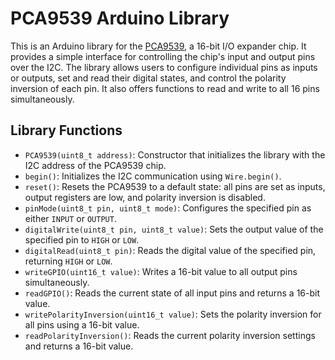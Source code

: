 # PCA9539 Arduino Library
This is an Arduino library for the [PCA9539](http://www.ti.com/lit/ds/symlink/pca9539.pdf), a 16-bit I/O expander chip. It provides a simple interface for controlling the chip's input and output pins over the I2C. The library allows users to configure individual pins as inputs or outputs, set and read their digital states, and control the polarity inversion of each pin. It also offers functions to read and write to all 16 pins simultaneously.

## Library Functions

- `PCA9539(uint8_t address)`: Constructor that initializes the library with the I2C address of the PCA9539 chip.
- `begin()`: Initializes the I2C communication using `Wire.begin()`.
- `reset()`: Resets the PCA9539 to a default state: all pins are set as inputs, output registers are low, and polarity inversion is disabled.
- `pinMode(uint8_t pin, uint8_t mode)`: Configures the specified pin as either `INPUT` or `OUTPUT`.
- `digitalWrite(uint8_t pin, uint8_t value)`: Sets the output value of the specified pin to `HIGH` or `LOW`.
- `digitalRead(uint8_t pin)`: Reads the digital value of the specified pin, returning `HIGH` or `LOW`.
- `writeGPIO(uint16_t value)`: Writes a 16-bit value to all output pins simultaneously.
- `readGPIO()`: Reads the current state of all input pins and returns a 16-bit value.
- `writePolarityInversion(uint16_t value)`: Sets the polarity inversion for all pins using a 16-bit value.
- `readPolarityInversion()`: Reads the current polarity inversion settings and returns a 16-bit value.